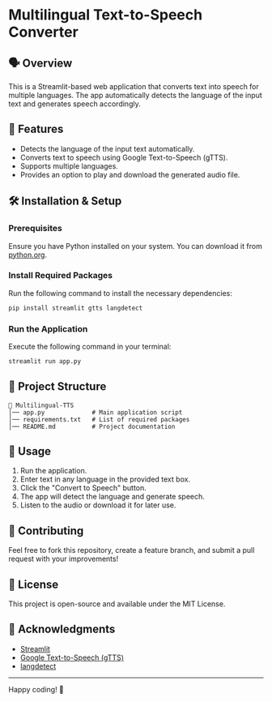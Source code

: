# Multilingual Text-to-Speech Converter

## 🗣 Overview
This is a Streamlit-based web application that converts text into speech for multiple languages. The app automatically detects the language of the input text and generates speech accordingly.

## 🚀 Features
- Detects the language of the input text automatically.
- Converts text to speech using Google Text-to-Speech (gTTS).
- Supports multiple languages.
- Provides an option to play and download the generated audio file.

## 🛠 Installation & Setup
### Prerequisites
Ensure you have Python installed on your system. You can download it from [python.org](https://www.python.org/).

### Install Required Packages
Run the following command to install the necessary dependencies:
```bash
pip install streamlit gtts langdetect
```

### Run the Application
Execute the following command in your terminal:
```bash
streamlit run app.py
```

## 📂 Project Structure
```
📁 Multilingual-TTS
│── app.py             # Main application script
│── requirements.txt   # List of required packages
│── README.md          # Project documentation
```

## 🎯 Usage
1. Run the application.
2. Enter text in any language in the provided text box.
3. Click the "Convert to Speech" button.
4. The app will detect the language and generate speech.
5. Listen to the audio or download it for later use.

## 🤝 Contributing
Feel free to fork this repository, create a feature branch, and submit a pull request with your improvements!

## 📜 License
This project is open-source and available under the MIT License.

## 🌟 Acknowledgments
- [Streamlit](https://streamlit.io/)
- [Google Text-to-Speech (gTTS)](https://pypi.org/project/gTTS/)
- [langdetect](https://pypi.org/project/langdetect/)

---
Happy coding! 🚀

